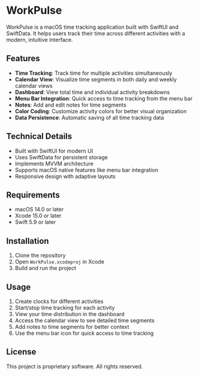 # WorkPulse

WorkPulse is a macOS time tracking application built with SwiftUI and SwiftData. It helps users track their time across different activities with a modern, intuitive interface.

## Features

- **Time Tracking**: Track time for multiple activities simultaneously
- **Calendar View**: Visualize time segments in both daily and weekly calendar views
- **Dashboard**: View total time and individual activity breakdowns
- **Menu Bar Integration**: Quick access to time tracking from the menu bar
- **Notes**: Add and edit notes for time segments
- **Color Coding**: Customize activity colors for better visual organization
- **Data Persistence**: Automatic saving of all time tracking data

## Technical Details

- Built with SwiftUI for modern UI
- Uses SwiftData for persistent storage
- Implements MVVM architecture
- Supports macOS native features like menu bar integration
- Responsive design with adaptive layouts

## Requirements

- macOS 14.0 or later
- Xcode 15.0 or later
- Swift 5.9 or later

## Installation

1. Clone the repository
2. Open `WorkPulse.xcodeproj` in Xcode
3. Build and run the project

## Usage

1. Create clocks for different activities
2. Start/stop time tracking for each activity
3. View your time distribution in the dashboard
4. Access the calendar view to see detailed time segments
5. Add notes to time segments for better context
6. Use the menu bar icon for quick access to time tracking

## License

This project is proprietary software. All rights reserved. 